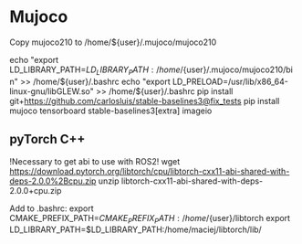 # Mujoco
Copy mujoco210 to /home/${user}/.mujoco/mujoco210

echo "export LD_LIBRARY_PATH=$LD_LIBRARY_PATH:/home/${user}/.mujoco/mujoco210/bin" >> /home/${user}/.bashrc
echo "export LD_PRELOAD=/usr/lib/x86_64-linux-gnu/libGLEW.so" >> /home/${user}/.bashrc
pip install git+https://github.com/carlosluis/stable-baselines3@fix_tests
pip install mujoco tensorboard stable-baselines3[extra] imageio

## pyTorch C++

!Necessary to get abi to use with ROS2!
wget https://download.pytorch.org/libtorch/cpu/libtorch-cxx11-abi-shared-with-deps-2.0.0%2Bcpu.zip
unzip libtorch-cxx11-abi-shared-with-deps-2.0.0+cpu.zip

Add to .bashrc:
export CMAKE_PREFIX_PATH=$CMAKE_PREFIX_PATH:/home/${user}/libtorch
export LD_LIBRARY_PATH=$LD_LIBRARY_PATH:/home/maciej/libtorch/lib/
